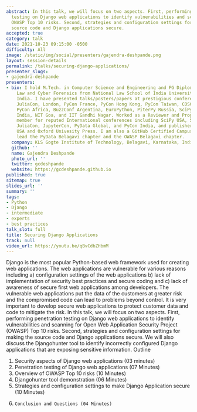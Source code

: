 ```yaml
---
abstract: In this talk, we will focus on two aspects. First, performing penetration
  testing on Django web applications to identify vulnerabilities and scanning for
  OWASP Top 10 risks. Second, strategies and configuration settings for making the
  source code and Django applications secure.
accepted: true
category: talk
date: 2021-10-23 09:15:00 -0500
difficulty: All
image: /static/img/social/presenters/gajendra-deshpande.png
layout: session-details
permalink: /talks/securing-django-applications/
presenter_slugs:
- gajendra-deshpande
presenters:
- bio: I hold M.Tech. in Computer Science and Engineering and PG Diploma in  Cyber
    Law and Cyber Forensics from National Law School of India University, Bengaluru
    India. I have presented talks/posters/papers at prestigious conferences including
    JuliaCon, London, PyCon France, PyCon Hong Kong, PyCon Taiwan, COSCUP Taiwan,
    PyCon Africa, BuzzConf Argentina, EuroPython, PiterPy Russia, SciPy USA, SciPy
    India, NIT Goa, and IIT Gandhi Nagar. Worked as a Reviewer and Program Committee
    member for reputed International conferences including SciPy USA, SciPy Japan,
    JuliaCon, JupyterCon, PyData Global, and PyCon India, and publishers include Manning
    USA and Oxford Univesity Press. I am also a GitHub Certified Campus Advisor. I
    lead the PyData Belagavi chapter and the OWASP Belagavi chapter.
  company: KLS Gogte Institute of Technology, Belagavi, Karnataka, India
  github: ''
  name: Gajendra Deshpande
  photo_url: ''
  twitter: gcdeshpande
  website: https://gcdeshpande.github.io
published: true
sitemap: true
slides_url: ''
summary: ''
tags:
- Python
- Django
- intermediate
- experts
- best practices
talk_slot: full
title: Securing Django Applications
track: null
video_url: https://youtu.be/qBvCdbZHbmM
---
```


Django is the most popular Python-based web framework used for creating web applications. The web applications are vulnerable for various reasons including a) configuration settings of the web applications b) lack of implementation of security best practices and secure coding and c) lack of awareness of secure first web applications among developers. The vulnerable web applications put the data of the customers at greater risk and the compromised code can lead to problems beyond control. It is very important to develop secure web applications to protect customer data and code to mitigate the risk. In this talk, we will focus on two aspects. First, performing penetration testing on Django web applications to identify vulnerabilities and scanning for Open Web Application Security Project (OWASP) Top 10 risks. Second, strategies and configuration settings for making the source code and Django applications secure. We will also discuss the Djangohunter tool to identify incorrectly configured Django applications that are exposing sensitive information.
Outline
1.	Security aspects of Django web applications (03 minutes)
2.	Penetration testing of Django web applications (07 Minutes)
3.	Overview of OWASP Top 10 risks (10 Minutes)
4.	Djangohunter tool demonstration (06 Minutes)
5.	Strategies and configuration settings to make Django Application secure (10 Minutes)
6.     Conclusion and Questions (04 Minutes)

